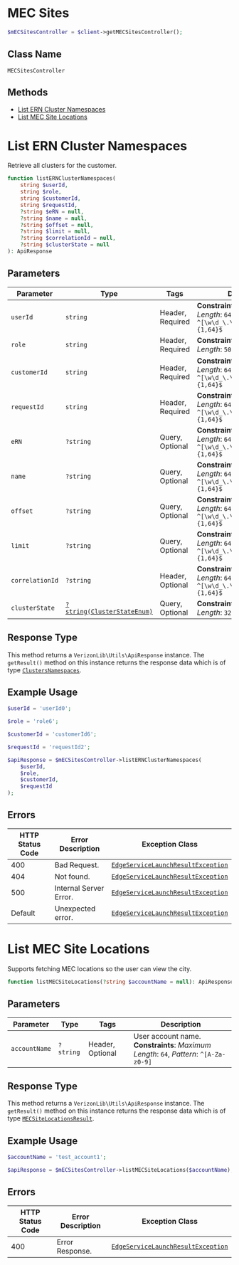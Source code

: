 # MEC Sites

```php
$mECSitesController = $client->getMECSitesController();
```

## Class Name

`MECSitesController`

## Methods

* [List ERN Cluster Namespaces](../../doc/controllers/mec-sites.md#list-ern-cluster-namespaces)
* [List MEC Site Locations](../../doc/controllers/mec-sites.md#list-mec-site-locations)


# List ERN Cluster Namespaces

Retrieve all clusters for the customer.

```php
function listERNClusterNamespaces(
    string $userId,
    string $role,
    string $customerId,
    string $requestId,
    ?string $eRN = null,
    ?string $name = null,
    ?string $offset = null,
    ?string $limit = null,
    ?string $correlationId = null,
    ?string $clusterState = null
): ApiResponse
```

## Parameters

| Parameter | Type | Tags | Description |
|  --- | --- | --- | --- |
| `userId` | `string` | Header, Required | **Constraints**: *Maximum Length*: `64`, *Pattern*: `^[\w\d_\.\#\$\%\|^\&\*\@\!\-]{1,64}$` |
| `role` | `string` | Header, Required | **Constraints**: *Maximum Length*: `500` |
| `customerId` | `string` | Header, Required | **Constraints**: *Maximum Length*: `64`, *Pattern*: `^[\w\d_\.\#\$\%\|^\&\*\@\!\-]{1,64}$` |
| `requestId` | `string` | Header, Required | **Constraints**: *Maximum Length*: `64`, *Pattern*: `^[\w\d_\.\#\$\%\|^\&\*\@\!\-]{1,64}$` |
| `eRN` | `?string` | Query, Optional | **Constraints**: *Maximum Length*: `64`, *Pattern*: `^[\w\d_\.\#\$\%\|^\&\*\@\!\-]{1,64}$` |
| `name` | `?string` | Query, Optional | **Constraints**: *Maximum Length*: `64`, *Pattern*: `^[\w\d_\.\#\$\%\|^\&\*\@\!\-]{1,64}$` |
| `offset` | `?string` | Query, Optional | **Constraints**: *Maximum Length*: `64`, *Pattern*: `^[\w\d_\.\#\$\%\|^\&\*\@\!\-]{1,64}$` |
| `limit` | `?string` | Query, Optional | **Constraints**: *Maximum Length*: `64`, *Pattern*: `^[\w\d_\.\#\$\%\|^\&\*\@\!\-]{1,64}$` |
| `correlationId` | `?string` | Header, Optional | **Constraints**: *Maximum Length*: `64`, *Pattern*: `^[\w\d_\.\#\$\%\|^\&\*\@\!\-]{1,64}$` |
| `clusterState` | [`?string(ClusterStateEnum)`](../../doc/models/cluster-state-enum.md) | Query, Optional | **Constraints**: *Maximum Length*: `32` |

## Response Type

This method returns a `VerizonLib\Utils\ApiResponse` instance. The `getResult()` method on this instance returns the response data which is of type [`ClustersNamespaces`](../../doc/models/clusters-namespaces.md).

## Example Usage

```php
$userId = 'userId0';

$role = 'role6';

$customerId = 'customerId6';

$requestId = 'requestId2';

$apiResponse = $mECSitesController->listERNClusterNamespaces(
    $userId,
    $role,
    $customerId,
    $requestId
);
```

## Errors

| HTTP Status Code | Error Description | Exception Class |
|  --- | --- | --- |
| 400 | Bad Request. | [`EdgeServiceLaunchResultException`](../../doc/models/edge-service-launch-result-exception.md) |
| 404 | Not found. | [`EdgeServiceLaunchResultException`](../../doc/models/edge-service-launch-result-exception.md) |
| 500 | Internal Server Error. | [`EdgeServiceLaunchResultException`](../../doc/models/edge-service-launch-result-exception.md) |
| Default | Unexpected error. | [`EdgeServiceLaunchResultException`](../../doc/models/edge-service-launch-result-exception.md) |


# List MEC Site Locations

Supports fetching MEC locations so the user can view the city.

```php
function listMECSiteLocations(?string $accountName = null): ApiResponse
```

## Parameters

| Parameter | Type | Tags | Description |
|  --- | --- | --- | --- |
| `accountName` | `?string` | Header, Optional | User account name.<br>**Constraints**: *Maximum Length*: `64`, *Pattern*: `^[A-Za-z0-9]` |

## Response Type

This method returns a `VerizonLib\Utils\ApiResponse` instance. The `getResult()` method on this instance returns the response data which is of type [`MECSiteLocationsResult`](../../doc/models/mec-site-locations-result.md).

## Example Usage

```php
$accountName = 'test_account1';

$apiResponse = $mECSitesController->listMECSiteLocations($accountName);
```

## Errors

| HTTP Status Code | Error Description | Exception Class |
|  --- | --- | --- |
| 400 | Error Response. | [`EdgeServiceLaunchResultException`](../../doc/models/edge-service-launch-result-exception.md) |

